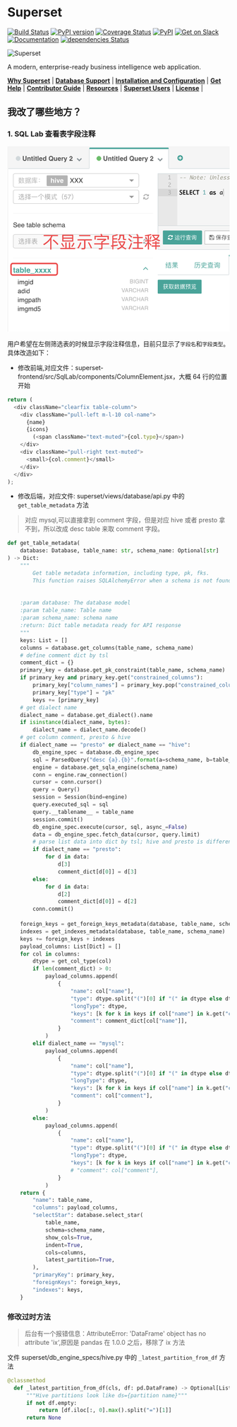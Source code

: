<!--
Licensed to the Apache Software Foundation (ASF) under one
or more contributor license agreements.  See the NOTICE file
distributed with this work for additional information
regarding copyright ownership.  The ASF licenses this file
to you under the Apache License, Version 2.0 (the
"License"); you may not use this file except in compliance
with the License.  You may obtain a copy of the License at

  http://www.apache.org/licenses/LICENSE-2.0

Unless required by applicable law or agreed to in writing,
software distributed under the License is distributed on an
"AS IS" BASIS, WITHOUT WARRANTIES OR CONDITIONS OF ANY
KIND, either express or implied.  See the License for the
specific language governing permissions and limitations
under the License.
-->
Superset
=========

[![Build Status](https://travis-ci.org/apache/incubator-superset.svg?branch=master)](https://travis-ci.org/apache/incubator-superset)
[![PyPI version](https://badge.fury.io/py/apache-superset.svg)](https://badge.fury.io/py/apache-superset)
[![Coverage Status](https://codecov.io/github/apache/incubator-superset/coverage.svg?branch=master)](https://codecov.io/github/apache/incubator-superset)
[![PyPI](https://img.shields.io/pypi/pyversions/apache-superset.svg?maxAge=2592000)](https://pypi.python.org/pypi/apache-superset)
[![Get on Slack](https://img.shields.io/badge/slack-join-orange.svg)](https://join.slack.com/t/apache-superset/shared_invite/enQtNDMxMDY5NjM4MDU0LWJmOTcxYjlhZTRhYmEyYTMzOWYxOWEwMjcwZDZiNWRiNDY2NDUwNzcwMDFhNzE1ZmMxZTZlZWY0ZTQ2MzMyNTU)
[![Documentation](https://img.shields.io/badge/docs-apache.org-blue.svg)](https://superset.incubator.apache.org)
[![dependencies Status](https://david-dm.org/apache/incubator-superset/status.svg?path=superset-frontend)](https://david-dm.org/apache/incubator-superset?path=superset-frontend)

<img
  src="https://cloud.githubusercontent.com/assets/130878/20946612/49a8a25c-bbc0-11e6-8314-10bef902af51.png"
  alt="Superset"
  width="500"
/>

A modern, enterprise-ready business intelligence web application.

[**Why Superset**](#why-superset) |
[**Database Support**](#database-support) |
[**Installation and Configuration**](#installation-and-configuration) |
[**Get Help**](#get-help) |
[**Contributor Guide**](#contributor-guide) |
[**Resources**](#resources) |
[**Superset Users**](#superset-users) |
[**License**](#license) |


## 我改了哪些地方？

### 1. SQL Lab 查看表字段注释

![显示表注释](https://github.com/aikuyun/superset/blob/master/table_commet.png)

用户希望在左侧筛选表的时候显示字段注释信息，目前只显示了`字段名`和`字段类型`。具体改造如下：

- 修改前端,对应文件：superset-frontend/src/SqlLab/components/ColumnElement.jsx，大概 64 行的位置开始
```js
return (
  <div className="clearfix table-column">
    <div className="pull-left m-l-10 col-name">
      {name}
      {icons}
        (<span className="text-muted">{col.type}</span>)
    </div>
    <div className="pull-right text-muted">
      <small>{col.comment}</small>
    </div>
  </div>
);
```

- 修改后端，对应文件: superset/views/database/api.py 中的 `get_table_metadata` 方法
> 对应 mysql,可以直接拿到 comment 字段，但是对应 hive 或者 presto 拿不到，所以改成 desc table 来取 comment 字段。

```python
def get_table_metadata(
    database: Database, table_name: str, schema_name: Optional[str]
) -> Dict:
    """
        Get table metadata information, including type, pk, fks.
        This function raises SQLAlchemyError when a schema is not found.


    :param database: The database model
    :param table_name: Table name
    :param schema_name: schema name
    :return: Dict table metadata ready for API response
    """
    keys: List = []
    columns = database.get_columns(table_name, schema_name)
    # define comment dict by tsl
    comment_dict = {}
    primary_key = database.get_pk_constraint(table_name, schema_name)
    if primary_key and primary_key.get("constrained_columns"):
        primary_key["column_names"] = primary_key.pop("constrained_columns")
        primary_key["type"] = "pk"
        keys += [primary_key]
    # get dialect name
    dialect_name = database.get_dialect().name
    if isinstance(dialect_name, bytes):
        dialect_name = dialect_name.decode()
    # get column comment, presto & hive
    if dialect_name == "presto" or dialect_name == "hive":
        db_engine_spec = database.db_engine_spec
        sql = ParsedQuery("desc {a}.{b}".format(a=schema_name, b=table_name)).stripped()
        engine = database.get_sqla_engine(schema_name)
        conn = engine.raw_connection()
        cursor = conn.cursor()
        query = Query()
        session = Session(bind=engine)
        query.executed_sql = sql
        query.__tablename__ = table_name
        session.commit()
        db_engine_spec.execute(cursor, sql, async_=False)
        data = db_engine_spec.fetch_data(cursor, query.limit)
        # parse list data into dict by tsl; hive and presto is different
        if dialect_name == "presto":
            for d in data:
                d[3]
                comment_dict[d[0]] = d[3]
        else:
            for d in data:
                d[2]
                comment_dict[d[0]] = d[2]
        conn.commit()

    foreign_keys = get_foreign_keys_metadata(database, table_name, schema_name)
    indexes = get_indexes_metadata(database, table_name, schema_name)
    keys += foreign_keys + indexes
    payload_columns: List[Dict] = []
    for col in columns:
        dtype = get_col_type(col)
        if len(comment_dict) > 0:
            payload_columns.append(
                {
                    "name": col["name"],
                    "type": dtype.split("(")[0] if "(" in dtype else dtype,
                    "longType": dtype,
                    "keys": [k for k in keys if col["name"] in k.get("column_names")],
                    "comment": comment_dict[col["name"]],
                }
            )
        elif dialect_name == "mysql":
            payload_columns.append(
                {
                    "name": col["name"],
                    "type": dtype.split("(")[0] if "(" in dtype else dtype,
                    "longType": dtype,
                    "keys": [k for k in keys if col["name"] in k.get("column_names")],
                    "comment": col["comment"],
                }
            )
        else:
            payload_columns.append(
                {
                    "name": col["name"],
                    "type": dtype.split("(")[0] if "(" in dtype else dtype,
                    "longType": dtype,
                    "keys": [k for k in keys if col["name"] in k.get("column_names")],
                    # "comment": col["comment"],
                }
            )
    return {
        "name": table_name,
        "columns": payload_columns,
        "selectStar": database.select_star(
            table_name,
            schema=schema_name,
            show_cols=True,
            indent=True,
            cols=columns,
            latest_partition=True,
        ),
        "primaryKey": primary_key,
        "foreignKeys": foreign_keys,
        "indexes": keys,
    }
```

### 修改过时方法

> 后台有一个报错信息：AttributeError: 'DataFrame' object has no attribute 'ix‘,原因是 pandas 在 1.0.0 之后，移除了 ix 方法

文件 superset/db_engine_specs/hive.py 中的 `_latest_partition_from_df` 方法

```python
@classmethod
  def _latest_partition_from_df(cls, df: pd.DataFrame) -> Optional[List[str]]:
      """Hive partitions look like ds={partition name}"""
      if not df.empty:
          return [df.iloc[:, 0].max().split("=")[1]]
      return None

```
